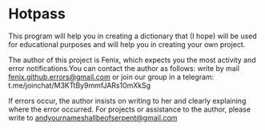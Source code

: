 # Hotpass
This program will help you in creating a dictionary that (I hope) will be used
for educational purposes and will help you in creating your own project.

The author of this project is Fenix, which expects you the most activity and 
error notifications.You can contact the author as follows: write by mail 
fenix.github.errors@gmail.com or join our group in a telegram:
t.me/joinchat/M3KTtBy9mmfJARs10mXkSg

If errors occur, the author insists on writing to her and clearly explaining
where the error occurred. For projects or assistance to the author, please 
write to andyournameshallbeofserpent@gmail.com


















